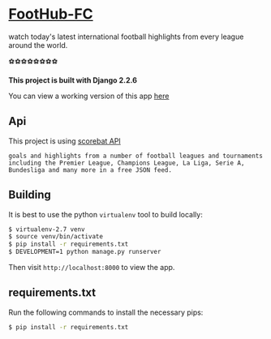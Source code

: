 # [FootHub-FC](https://foothubfc.herokuapp.com)


watch today's latest international football highlights from every league around the world. 

⚽⚽⚽⚽⚽⚽⚽⚽


**This project is built with Django 2.2.6**

You can view a working version of this app
[here](https://foothubfc.herokuapp.com/)

## Api

This project is using [scorebat API](https://www.scorebat.com/video-api/v1/)


``
goals and highlights from a number of football leagues and tournaments including the Premier League, Champions League, La Liga, Serie A, Bundesliga and many more in a free JSON feed.
``

## Building

It is best to use the python `virtualenv` tool to build locally:


```sh
$ virtualenv-2.7 venv
$ source venv/bin/activate
$ pip install -r requirements.txt
$ DEVELOPMENT=1 python manage.py runserver
```

Then visit `http://localhost:8000` to view the app. 




## requirements.txt

Run the following
commands to install the necessary pips:

```sh
$ pip install -r requirements.txt
```







